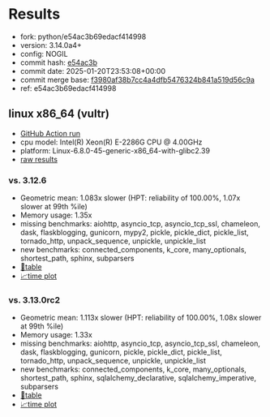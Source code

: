 # Results

- fork: python/e54ac3b69edacf414998
- version: 3.14.0a4+
- config: NOGIL
- commit hash: [e54ac3b](https://github.com/python/cpython/commit/e54ac3b)
- commit date: 2025-01-20T23:53:08+00:00
- commit merge base: [f3980af38b7cc4a4dfb5476324b841a519d56c9a](https://github.com/python/cpython/commit/f3980af38b7cc4a4dfb5476324b841a519d56c9a)
- ref: e54ac3b69edacf414998

## linux x86_64 (vultr)

- [GitHub Action run](https://github.com/facebookexperimental/free-threading-benchmarking/actions/runs/12895635620)
- cpu model: Intel(R) Xeon(R) E-2286G CPU @ 4.00GHz
- platform: Linux-6.8.0-45-generic-x86_64-with-glibc2.39
- [raw results](bm-20250120-vultr-x86_64-python-e54ac3b69edacf414998-3.14.0a4%2B-e54ac3b.json)

### vs. 3.12.6

- Geometric mean: 1.083x slower (HPT: reliability of 100.00%, 1.07x slower at 99th %ile)
- Memory usage: 1.35x
- missing benchmarks: aiohttp, asyncio_tcp, asyncio_tcp_ssl, chameleon, dask, flaskblogging, gunicorn, mypy2, pickle, pickle_dict, pickle_list, tornado_http, unpack_sequence, unpickle, unpickle_list
- new benchmarks: connected_components, k_core, many_optionals, shortest_path, sphinx, subparsers
- [📄table](bm-20250120-vultr-x86_64-python-e54ac3b69edacf414998-3.14.0a4%2B-e54ac3b-vs-3.12.6.md)
- [📈time plot](bm-20250120-vultr-x86_64-python-e54ac3b69edacf414998-3.14.0a4%2B-e54ac3b-vs-3.12.6.svg)

### vs. 3.13.0rc2

- Geometric mean: 1.113x slower (HPT: reliability of 100.00%, 1.08x slower at 99th %ile)
- Memory usage: 1.33x
- missing benchmarks: aiohttp, asyncio_tcp, asyncio_tcp_ssl, chameleon, dask, flaskblogging, gunicorn, pickle, pickle_dict, pickle_list, tornado_http, unpack_sequence, unpickle, unpickle_list
- new benchmarks: connected_components, k_core, many_optionals, shortest_path, sphinx, sqlalchemy_declarative, sqlalchemy_imperative, subparsers
- [📄table](bm-20250120-vultr-x86_64-python-e54ac3b69edacf414998-3.14.0a4%2B-e54ac3b-vs-3.13.0rc2.md)
- [📈time plot](bm-20250120-vultr-x86_64-python-e54ac3b69edacf414998-3.14.0a4%2B-e54ac3b-vs-3.13.0rc2.svg)

